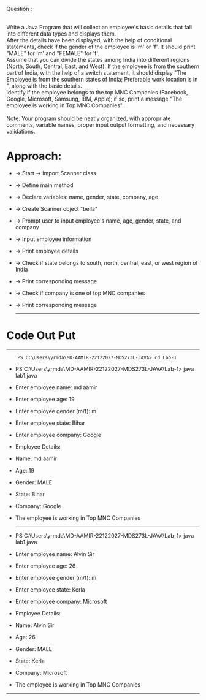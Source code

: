 Question :

<br> Write a Java Program that will collect an employee's basic details that fall into different data types and displays them.
<br> After the details have been displayed, with the help of conditional statements, check if the gender of the employee is 'm' or 'f'. It should print "MALE" for 'm' and "FEMALE" for 'f'.
<br> Assume that you can divide the states among India into different regions (North, South, Central, East, and West). If the employee is from the southern part of India, with the help of a switch statement, it should display "The Employee is from the southern states of India; Preferable work location is in <state>", along with the basic details.
<br> Identify if the employee belongs to the top MNC Companies (Facebook, Google, Microsoft, Samsung, IBM, Apple); if so, print a message "The employee is working in Top MNC Companies".
<br> 
<br> Note: Your program should be neatly organized, with appropriate comments, variable names, proper input output formatting, and necessary validations.
  
  
# Approach:
        
* -> Start -> Import Scanner class
* -> Define main method
* -> Declare variables: name, gender, state, company, age
* -> Create Scanner object "bella"
* -> Prompt user to input employee's name, age, gender, state, and company
* -> Input employee information
* -> Print employee details
* -> Check if state belongs to south, north, central, east, or west region of India
* -> Print corresponding message
* -> Check if company is one of top MNC companies
* -> Print corresponding message
  
  
  
  
  *********************************************************************************
    
    
 # Code Out Put 
****************************************************************************************        
        PS C:\Users\yrmda\MD-AAMIR-22122027-MDS273L-JAVA> cd Lab-1
* PS C:\Users\yrmda\MD-AAMIR-22122027-MDS273L-JAVA\Lab-1> java lab1.java
* Enter employee name: md aamir
* Enter employee age: 19
* Enter employee gender (m/f): m
* Enter employee state: Bihar
* Enter employee company: Google
* Employee Details:
* Name: md aamir
* Age: 19
* Gender: MALE
* State: Bihar
* Company: Google
* The employee is working in Top MNC Companies
  ************************************************************************************
* PS C:\Users\yrmda\MD-AAMIR-22122027-MDS273L-JAVA\Lab-1> java lab1.java
* Enter employee name: Alvin Sir
* Enter employee age: 26
* Enter employee gender (m/f): m
* Enter employee state: Kerla
* Enter employee company: Microsoft

* Employee Details:
* Name: Alvin Sir
* Age: 26
* Gender: MALE
* State: Kerla
* Company: Microsoft
* The employee is working in Top MNC Companies
*********************************************************************************        
        
        
  


  
  
